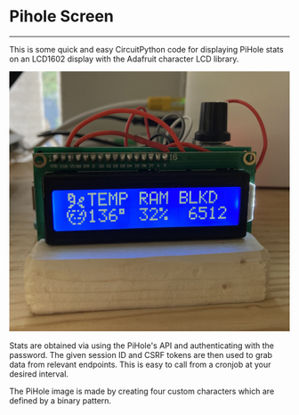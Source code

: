 # Pihole Screen
---------------------------
This is some quick and easy CircuitPython code for displaying PiHole stats on an LCD1602 display with the Adafruit character LCD library. 

![](screen_demo.jpg)

Stats are obtained via using the PiHole's API and authenticating with the password. The given session ID and CSRF tokens are then used to grab data from relevant endpoints. This is easy to call from a cronjob at your desired interval. 

The PiHole image is made by creating four custom characters which are defined by a binary pattern. 
